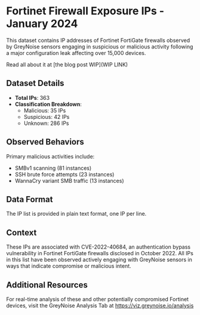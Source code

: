 # Fortinet Firewall Exposure IPs - January 2024

This dataset contains IP addresses of Fortinet FortiGate firewalls observed by GreyNoise sensors engaging in suspicious or malicious activity following a major configuration leak affecting over 15,000 devices.

Read all about it at [the blog post WIP](WIP LINK)

## Dataset Details

- **Total IPs**: 363
- **Classification Breakdown**:
  - Malicious: 35 IPs
  - Suspicious: 42 IPs
  - Unknown: 286 IPs

## Observed Behaviors

Primary malicious activities include:
- SMBv1 scanning (81 instances)
- SSH brute force attempts (23 instances)
- WannaCry variant SMB traffic (13 instances)

## Data Format

The IP list is provided in plain text format, one IP per line.

## Context

These IPs are associated with CVE-2022-40684, an authentication bypass vulnerability in Fortinet FortiGate firewalls disclosed in October 2022. All IPs in this list have been observed actively engaging with GreyNoise sensors in ways that indicate compromise or malicious intent.

## Additional Resources

For real-time analysis of these and other potentially compromised Fortinet devices, visit the GreyNoise Analysis Tab at https://viz.greynoise.io/analysis